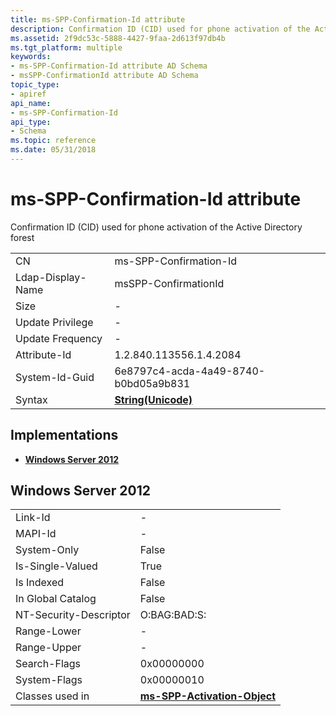 ```yaml
---
title: ms-SPP-Confirmation-Id attribute
description: Confirmation ID (CID) used for phone activation of the Active Directory forest
ms.assetid: 2f9dc53c-5888-4427-9faa-2d613f97db4b
ms.tgt_platform: multiple
keywords:
- ms-SPP-Confirmation-Id attribute AD Schema
- msSPP-ConfirmationId attribute AD Schema
topic_type:
- apiref
api_name:
- ms-SPP-Confirmation-Id
api_type:
- Schema
ms.topic: reference
ms.date: 05/31/2018
---
```


# ms-SPP-Confirmation-Id attribute

Confirmation ID (CID) used for phone activation of the Active Directory forest



|                   |                                             |
|-------------------|---------------------------------------------|
| CN                | ms-SPP-Confirmation-Id                      |
| Ldap-Display-Name | msSPP-ConfirmationId                        |
| Size              | \-                                          |
| Update Privilege  | \-                                          |
| Update Frequency  | \-                                          |
| Attribute-Id      | 1.2.840.113556.1.4.2084                     |
| System-Id-Guid    | 6e8797c4-acda-4a49-8740-b0bd05a9b831        |
| Syntax            | [**String(Unicode)**](s-string-unicode.md) |



## Implementations

-   [**Windows Server 2012**](#windows-server-2012)

## Windows Server 2012



|                        |                                                                         |
|------------------------|-------------------------------------------------------------------------|
| Link-Id                | \-                                                                      |
| MAPI-Id                | \-                                                                      |
| System-Only            | False                                                                   |
| Is-Single-Valued       | True                                                                    |
| Is Indexed             | False                                                                   |
| In Global Catalog      | False                                                                   |
| NT-Security-Descriptor | O:BAG:BAD:S:                                                            |
| Range-Lower            | \-                                                                      |
| Range-Upper            | \-                                                                      |
| Search-Flags           | 0x00000000                                                              |
| System-Flags           | 0x00000010                                                              |
| Classes used in        | [**ms-SPP-Activation-Object**](c-msspp-activationobject.md)<br/> |



 

 





